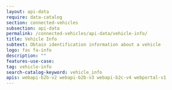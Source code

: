 ```yaml
---
layout: api-data
require: data-catalog
section: connected-vehicles
subsection: api-data
permalink: /connected-vehicles/api-data/vehicle-info/
title: Vehicle Info
subtext: Obtain identification information about a vehicle
logo: fas fa-info
description: ""
features-use-case:
tag: vehicle-info
search-catalog-keyword: vehicle_info
apis: webapi-b2b-v2 webapi-b2b-v3 webapi-b2c-v4 webportal-v1
---
```


